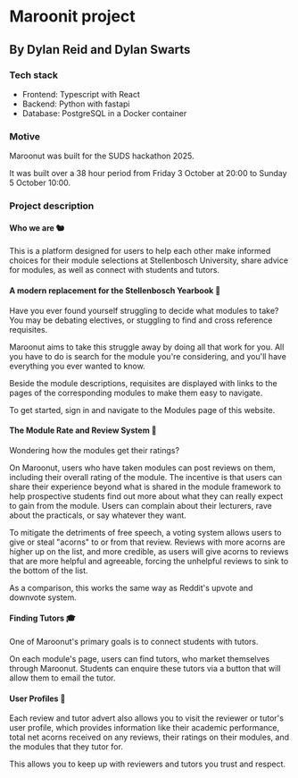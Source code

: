 # Maroonit project

## By Dylan Reid and Dylan Swarts

### Tech stack

- Frontend: Typescript with React
- Backend: Python with fastapi
- Database: PostgreSQL in a Docker container

### Motive

Maroonut was built for the SUDS hackathon 2025.

It was built over a 38 hour period from Friday 3 October at 20:00 to
Sunday 5 October 10:00.

### Project description

#### Who we are 🐿️

This is a platform designed for users to help each other make informed choices for their module selections at Stellenbosch University, share advice for modules, as well as connect with students and tutors.

#### A modern replacement for the Stellenbosch Yearbook 📖

Have you ever found yourself struggling to decide what modules to take? You may be debating electives, or stuggling to find and cross reference requisites.

Maroonut aims to take this struggle away by doing all that work for you. All you have to do is search for the module you're considering, and you'll have everything you ever wanted to know.

Beside the module descriptions, requisites are displayed with links to the pages of the corresponding modules to make them easy to navigate.

To get started, sign in and navigate to the Modules page of this website.

#### The Module Rate and Review System 🌰

Wondering how the modules get their ratings?

On Maroonut, users who have taken modules can post reviews on them, including their overall rating of the module. The incentive is that users can share their experience beyond what is shared in the module framework to help prospective students find out more about what they can really expect to gain from the module. Users can complain about their lecturers, rave about the practicals, or say whatever they want.

To mitigate the detriments of free speech, a voting system allows users to give or steal "acorns" to or from that review. Reviews with more acorns are higher up on the list, and more credible, as users will give acorns to reviews that are more helpful and agreeable, forcing the unhelpful reviews to sink to the bottom of the list.

As a comparison, this works the same way as Reddit's upvote and downvote system.

#### Finding Tutors 🎓

One of Maroonut's primary goals is to connect students with tutors.

On each module's page, users can find tutors, who market themselves through Maroonut. Students can enquire these tutors via a button that will allow them to email the tutor.

#### User Profiles 👤

Each review and tutor advert also allows you to visit the reviewer or tutor's user profile, which provides information like their academic performance, total net acorns received on any reviews, their ratings on their modules, and the modules that they tutor for.

This allows you to keep up with reviewers and tutors you trust and respect.
